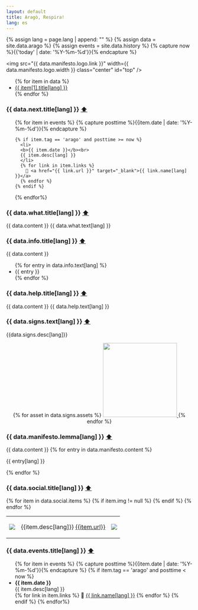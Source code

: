 ```yaml
---
layout: default
title: Aragò, Respira! 
lang: es
---
```


{% assign lang = page.lang | append: "" %}
{% assign data = site.data.arago %}
{% assign events = site.data.history %}
{% capture now %}{{'today' | date: '%Y-%m-%d'}}{% endcapture %}


<img 
  src="{{ data.manifesto.logo.link }}" width={{ data.manifesto.logo.width }} class="center"
  id="top" />

<ul>
{% for item in data %}
    <li><a href="#{{ item[1].anchor }}">{{ item[1].title[lang] }}</a></li> 
{% endfor %}
</ul>

### {{ data.next.title[lang] }} <a id={{data.next.anchor}} href="#top">⬆️</a>
<ul class="future-timeline">

  {% for item in events %}
    {% capture posttime %}{{item.date | date: '%Y-%m-%d'}}{% endcapture %}

    {% if item.tag == 'arago' and posttime >= now %}
      <li>
      <b>{{ item.date }}</b><br>
      {{ item.desc[lang] }}
      </li>
      {% for link in item.links %}
        🔗 <a href="{{ link.url }}" target="_blank">{{ link.name[lang] }}</a>
      {% endfor %}
    {% endif %}
  {% endfor%}
</ul>

### {{ data.what.title[lang] }} <a id={{data.what.anchor}} href="#top">⬆️</a>
{{ data.content }}
{{ data.what.text[lang] }}

### {{ data.info.title[lang] }} <a id={{data.info.anchor}} href="#top">⬆️</a>
{{ data.content }}
<ul>
{% for entry in data.info.text[lang] %}
  <li>{{ entry }}</li>
{% endfor %}
</ul>

### {{ data.help.title[lang] }} <a id={{data.help.anchor}} href="#top">⬆️</a>
{{ data.content }}
{{ data.help.text[lang] }}

### {{ data.signs.text[lang] }} <a id={{data.signs.anchor}} href="#top">⬆️</a>
<p> {{data.signs.desc[lang]}} </p>
<p style="text-align:center;">
{% for asset in data.signs.assets %}
  <a class="flyer" href="{{ asset.pdf }}">
    <img 
      src="{{ asset.img }}" 
      width=200
    />
  </a>
{% endfor %}
</p>

### {{ data.manifesto.lemma[lang] }} <a id={{data.manifesto.anchor}} href="#top">⬆️</a>
{{ data.content }}
{% for entry in data.manifesto.content %}
  <p>{{ entry[lang] }}</p>
{% endfor %}

### {{ data.social.title[lang] }} <a id={{data.social.anchor}} href="#top">⬆️</a>
<table id="arago">
  {% for item in data.social.items %}
  <tr> 
    <td id="arago-icon">
      <img src="{{ item.icon }}" width="{{ data.social.iconsize }}" />
    </td>
    <td id="arago-desc">
      <p>{{item.desc[lang]}} <a href="{{item.url}}">{{item.url}}</a></p>
    </td>
    {% if item.img != null %}
    <td id="arago-img">
      <img src="{{item.img}}" width="{{ data.social.qrsize }}"/>
    </td>
    {% endif %}
  </tr>
  {% endfor %}
</table>

### {{ data.events.title[lang] }} <a id={{data.events.anchor}} href="#top">⬆️</a>
<ul class="timeline">
  {% for item in events %}
    {% capture posttime %}{{item.date | date: '%Y-%m-%d'}}{% endcapture %}
    {% if item.tag == 'arago' and posttime < now %}
      <li>
      <b>{{ item.date }}</b><br>
      {{ item.desc[lang] }}
      </li>
      {% for link in item.links %}
        🔗 <a href="{{ link.url }}" target="_blank">{{ link.name[lang] }}</a>
      {% endfor %}
    {% endif %}
  {% endfor%}
</ul>